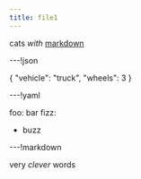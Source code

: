 ```yaml
---
title: file1
---
```


cats *with* [markdown](https://example.com)

---!json

{
	"vehicle": "truck",
	"wheels": 3
}

---!yaml

foo: bar
fizz:
  - buzz

---!markdown

very _clever_ words
